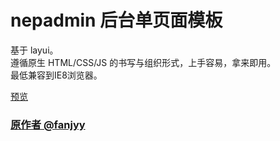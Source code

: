 # nepadmin 后台单页面模板
基于 layui。</br>
遵循原生 HTML/CSS/JS 的书写与组织形式，上手容易，拿来即用。</br>
最低兼容到IE8浏览器。</br>


[预览](https://txzh007.github.io/nepadmin/index)


### [原作者 @fanjyy](https://github.com/fanjyy)
